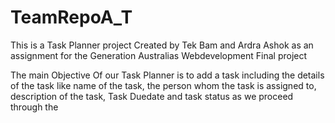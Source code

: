 # TeamRepoA_T

This is a Task Planner project Created by Tek Bam and Ardra Ashok as an assignment for the Generation Australias  Webdevelopment Final project

The main Objective Of our Task Planner is to add a task including the details of the task like name of the task, the person whom the task is assigned to, description of the task, Task Duedate and task status as we proceed through the 





